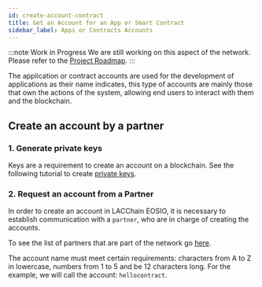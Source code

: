 ```yaml
---
id: create-account-contract
title: Get an Account for an App or Smart Contract
sidebar_label: Apps or Contracts Accounts
---
```


:::note Work in Progress
We are still working on this aspect of the network. Please refer to the [Project Roadmap](../testnet/roadmap).
:::

The application or contract accounts are used for the development of applications as their name indicates, this type of accounts are mainly those that own the actions of the system, allowing end users to interact with them and the blockchain.

## Create an account by a partner

### 1. Generate private keys

Keys are a requirement to create an account on a blockchain. See the following tutorial to create [private keys](./private-keys).

###  2. Request an account from a Partner

In order to create an account in LACChain EOSIO, it is necessary to establish communication with a `partner`, who are in charge of creating the accounts.

To see the list of partners that are part of the network go [here](./partners).

The account name must meet certain requirements: characters from A to Z in lowercase, numbers from 1 to 5 and be 12 characters long. For the example, we will call the account: `hellocontract`.
